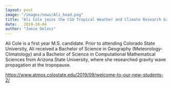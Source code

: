```yaml
---
layout: post
image: "/images/news/Ali_head.png"
title: "Ali Cole joins the CSU Tropical Weather and Climate Research Group"
date:   2019-10-04 
author: "Jamie Deloss"
---
```


Ali Cole is a first year M.S. candidate. Prior to attending Colorado State University, Ali received a Bachelor of Science in Geography (Meteorology-Climatology) and a Bachelor of Science in Computational Mathematical Sciences from Arizona State University, where she researched gravity wave propagation at the tropopause. 


<https://www.atmos.colostate.edu/2019/09/welcome-to-our-new-students-2/>
